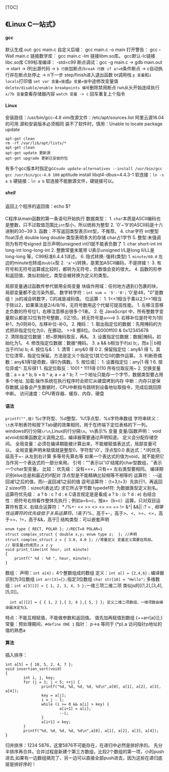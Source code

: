 [TOC]
## 《Linux C一站式》

#### gcc

默认生成.out: gcc main.c 
自定义后缀： gcc main.c -o main 
打开警告： gcc -Wall main.c
链接数学库： gcc main.c -lm 链接libm.so库。   gcc默认-lc链接libc.so库
C99标准编译： -std=c99
断点调试：gcc -g main.c -> gdb main.out -> start -> l列出源代码 -> `b 行数`加断点/`break 行数 if a!=0`条件断点 -> c自动执行并在断点处停止 -> 
 n下一步 step/finish进入退出函数 bt调用栈 `p 变量`和`i locals`打印值 `set var 变量=值`或`p 变量=值`中途修改变量值 `delete/disable/enable breakpoints 编号`删除禁用断点 run从头开始连续执行 `x/7b 变量`查看存储器内容 `watch 变量 -> c` 回车重复上个指令 
#### Linux
安装路径：/usr/bin/gcc-4.8
vim改源文件：/etc/apt/sources.list 阿里云源16.04的可用 源和安装版本必须相同
装不了软件时，慎用：Unable to locate package update
```
apt-get clean
rm -rf /var/lib/apt/lists/*
apt-get clean
apt-get update 更新源
apt-get upgrade 更新已安装的包
```
有多个gcc版本时指定gcc`sudo update-alternatives --install /usr/bin/gcc gcc /usr/bin/gcc-4.8 100`
aptitude install libqt4-dbus=4.4.3-1
软连接：`ln -s a b` 硬链接：`ln a b` 软连接不能删源文件，硬链接可以。
##### shell
返回上个程序的返回值：echo $?
####
C程序从main函数的第一条语句开始执行
数据类型：
    1. `char`本质是ASCII编码也是整数，只不过取值范围比`int`型小，所以统称为整型
    2. '0'~'9'的ASCII码是十六进制的30~39
    3. 函数：不写返回类型表示int型，不推荐。
    4. char字符 int整型 float浮点 double  long double 类型表明多大的存储 char占1字节
    5. 整型:未强调则为有符号signed 显示声明(unsigned int)1就不能表负数了
           1. char short-int int long-int long-long-int
           2. 整数常量末尾带 U表示unsigned I/L是long II/LL是long-long 等，C99标准6.4.4.1详述。
    6. 隐式转换:        强转(类型)
      1. `minute/60.0` 左边的minute也转成`double`型
      2. `'a'+1`转换，是累加ASCII编码，不是拼接！
      3. 有符号和无符号运算或比较时，都转为无符号，负数值会变的很大。
      4. 函数的形参和返回值，类似初始化，类型会被转换为定义的类型。

局部变量通过函数传参代替用全局变量
块级作用域：任何地方遇到{}包裹的块，局部变量都不会污染外部。
数字转字符：`int sum = '5'-'0';`  '0'是48，"0"是数组！ js的减会转数字，C的减是减码值。
位运算：
    1. 1<<1相当于乘以2,1>>1相当于除以2，如果乘法是2/4/8/16，无符号数用这个代替可提高性能。
           1. 左移注意移走负数的符号位1，右移注意移出很多个1来。
           2. 在 JavaScript 中，所有整数字变量默认都是32位有符号整数，0正1负。转无符号是`a>>>0`
           3. 右移补位是符号为1则补1，为0则补0。左移补位-补0。
    2. 掩码： 
           1. 取出指定位的数据：先用掩码的方式把非指定位化为0，在挪动。 >>8 挪8位。0x0000ff00 & 0x12345678  
           2. 清除指定位数据：把~原掩码取反，再&。 
           3. 设置指定位数据：数据|掩码。初始化为1。 
           4. 修改指定位数据：数据^掩码。
    3. a && b相当于if(a) b;，而a || b相当于if(!a) b;
    4. 按位与&：
           1. 清零：any&0 得 0
           2. 保留指定位：any&1 得 1。其它位清零，指定位保留。方法是定义个指定位1其它位0的数作运算。
           3. 判断奇偶数：any&1得1是奇数，得0为偶数。
    5. 按位或|：
         1. 设置指定位：any|1 得 1
    6. 按位异或^: 互斥得1
           1. 指定位取反：1001 ^ 1111得 0110   所有位取反用~
           2. 交换变量值：a = a ^ b; b = b ^ a; a = a ^ b;
    7. 
  一个地址只能存一个字节，数据类型要占用多个地址.
  加载:操作系统在执行程序时会把它从硬盘拷到内存
  中断：内存只是保存数据,设备会产生数据时，CPU中断指令跳转到设备地址取指令，完成后跳回原中断。
  访问速度：CPU寄存器、缓存、内存、硬盘
#### 语法
`printf("",值)` %c字符型、%d整型、%f浮点型、%s字符串数组
字符串转义： `\t`水平制表符和按下Tab键的效果相同，用于在终端下定位表格的下一列。 windows的行分隔`\r\n`,Linux的行分隔`\n`。`%%`表示%
变量
  变量/函数声明： void a(void)如果函数定义调用之后，编译器需要通过声明知道。
  定义会分配存储空间。
  全局变量：必须在编译期能被计算出来，不能被赋值表达式，局部变量可以。 全局变量声明未赋值就是整型0，字符型'\0'，浮点型0.0
表达式：*/的优先级高于+- 从左到右计算 多等号先算右等 如果一个表达式的值为void，就不能把它当作另一个表达式的一部分来用。
引号：""表示以'\0'结尾的char型数组，''表示一个char型变量。
比较：
  优先级：
  没有===，只有==
  左右类型要相同。
  编译期识别else总是和最近的if配对
  浮点型是不能精确比较相等不相等的
运算符：
  --i返回减1之后的值，而i--返回减1之前的值
  逗号运算符：（t=3,t+3）先执行1，再返回2
  sizeof符：sizeof(表达式) 求它所占字节数
  typedef符: 为数据类型定义别名。
运算符优先级：
  a ? b : c ? d : e C语言规定是是看成 a ? b : (c ? d : e)
  右结合性：把符号右侧看作整体先执行；例如a=b=c，按a=（b=c）运算。只对双目运算符有意义.
  右结合运算符： * /%+- << >> <> <= >= == != &^| &&|| :? *= ,
  相等性运算符的优先级低于关系运算符。!高于*/%，高于+-，高于>、<、>=、<=，高于==、!=，高于&&，高于||
结构类型：可以嵌套声明
```
enum type { RECT, POLAR }; //RECT=0 POLAR=1
struct complex_struct { double x,y; enum type z;  }; //声明
struct complex_struct z = { 3.0, 4.0 }; //常量定义 变量定义需要在局部。
// 取变量z的成员z.x z.y
void print_time(int hour, int minute)
{
	printf(" %d : %d ", hour, minute);
}
```
数组：
  声明：`int a[4]；` 4个整数组成的数组
  定义：`int a[] = {2,4,6}；`编译器识别为3位数组  `int arr[3]={};`指定3位数组 `char str[10] = "Hello";` 
  多维数组：`int a[3][2] = { 1, 2, 3, 4, 5 };`一维三项二维二项 类似js的[[1,2],[3,4],[5,0]]。 
```
  int a[][2] = { { 1, 2 },{ 3, 4 },{ 5, } }; 定义二维二项数组，一维项数由编译器决定为3。
```
  特点：不能互相赋值，不能做参数和返回值。
  值先加再赋值到数组 {++arr[a[i]];} 
常量：预处理期间，`#define ONE 1`
指针：
  p->a 等同于 (*p).a 访问指针p地址的值的熟悉a
#### 算法
插入排序：
```
int a[5] = { 10, 5, 2, 4, 7 };
void insertion_sort(void)
{
        int i, j, key;
        for (j = 1; j < 5; ++j) {
                printf("%d, %d, %d, %d, %d\n",a[0], a[1], a[2], a[3], a[4]);
                key = a[j];
                i = j - 1;
                while (i >= 0 && a[i] > key) {
                        a[i+1] = a[i];
                        --i;
                }
                a[i+1] = key;
        }
        printf("%d, %d, %d, %d, %d\n",a[0], a[1], a[2], a[3], a[4]);
}
```
归并排序：1234 5876，这里5876不可能存在，在递归中必然是排好序的。 先分半排序再合并。合并过程是新建个第三方数组，比较2个数组的第一项，小的push进去,如果有一边数组搞完了，另一边可以直接全部push进去，因为这些在递归底层是排好序的！

